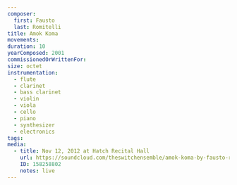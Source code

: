 ```yaml
---
composer:
  first: Fausto
  last: Romitelli
title: Amok Koma
movements:
duration: 10
yearComposed: 2001
commissionedOrWrittenFor:
size: octet
instrumentation:
  - flute
  - clarinet
  - bass clarinet
  - violin
  - viola
  - cello
  - piano
  - synthesizer
  - electronics
tags:
media:
  - title: Nov 12, 2012 at Hatch Recital Hall
    url: https://soundcloud.com/theswitchensemble/amok-koma-by-fausto-romitelli-nov-12-2012
    ID: 158258802
    notes: live
---
```

